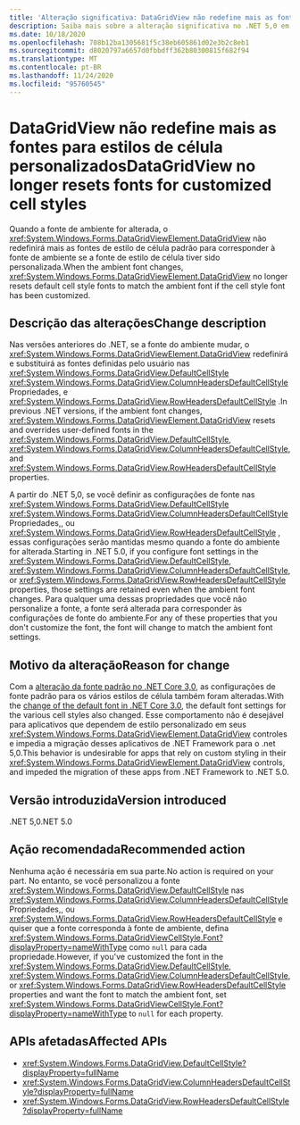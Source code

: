 ```yaml
---
title: 'Alteração significativa: DataGridView não redefine mais as fontes para estilos de célula personalizados'
description: Saiba mais sobre a alteração significativa no .NET 5,0 em que DataGridView não redefine mais as fontes de estilo de célula padrão para corresponder à fonte de ambiente se a fonte de estilo de célula tiver sido personalizada.
ms.date: 10/18/2020
ms.openlocfilehash: 708b12ba1305681f5c38eb605861d02e3b2c8eb1
ms.sourcegitcommit: d8020797a6657d0fbbdff362b80300815f682f94
ms.translationtype: MT
ms.contentlocale: pt-BR
ms.lasthandoff: 11/24/2020
ms.locfileid: "95760545"
---
```

# <a name="datagridview-no-longer-resets-fonts-for-customized-cell-styles"></a><span data-ttu-id="a2abf-103">DataGridView não redefine mais as fontes para estilos de célula personalizados</span><span class="sxs-lookup"><span data-stu-id="a2abf-103">DataGridView no longer resets fonts for customized cell styles</span></span>

<span data-ttu-id="a2abf-104">Quando a fonte de ambiente for alterada, o <xref:System.Windows.Forms.DataGridViewElement.DataGridView> não redefinirá mais as fontes de estilo de célula padrão para corresponder à fonte de ambiente se a fonte de estilo de célula tiver sido personalizada.</span><span class="sxs-lookup"><span data-stu-id="a2abf-104">When the ambient font changes, <xref:System.Windows.Forms.DataGridViewElement.DataGridView> no longer resets default cell style fonts to match the ambient font if the cell style font has been customized.</span></span>

## <a name="change-description"></a><span data-ttu-id="a2abf-105">Descrição das alterações</span><span class="sxs-lookup"><span data-stu-id="a2abf-105">Change description</span></span>

<span data-ttu-id="a2abf-106">Nas versões anteriores do .NET, se a fonte do ambiente mudar, o <xref:System.Windows.Forms.DataGridViewElement.DataGridView> redefinirá e substituirá as fontes definidas pelo usuário nas <xref:System.Windows.Forms.DataGridView.DefaultCellStyle> <xref:System.Windows.Forms.DataGridView.ColumnHeadersDefaultCellStyle> Propriedades, e <xref:System.Windows.Forms.DataGridView.RowHeadersDefaultCellStyle> .</span><span class="sxs-lookup"><span data-stu-id="a2abf-106">In previous .NET versions, if the ambient font changes, <xref:System.Windows.Forms.DataGridViewElement.DataGridView> resets and overrides user-defined fonts in the <xref:System.Windows.Forms.DataGridView.DefaultCellStyle>, <xref:System.Windows.Forms.DataGridView.ColumnHeadersDefaultCellStyle>, and <xref:System.Windows.Forms.DataGridView.RowHeadersDefaultCellStyle> properties.</span></span>

<span data-ttu-id="a2abf-107">A partir do .NET 5,0, se você definir as configurações de fonte nas <xref:System.Windows.Forms.DataGridView.DefaultCellStyle> <xref:System.Windows.Forms.DataGridView.ColumnHeadersDefaultCellStyle> Propriedades,, ou <xref:System.Windows.Forms.DataGridView.RowHeadersDefaultCellStyle> , essas configurações serão mantidas mesmo quando a fonte do ambiente for alterada.</span><span class="sxs-lookup"><span data-stu-id="a2abf-107">Starting in .NET 5.0, if you configure font settings in the <xref:System.Windows.Forms.DataGridView.DefaultCellStyle>, <xref:System.Windows.Forms.DataGridView.ColumnHeadersDefaultCellStyle>, or <xref:System.Windows.Forms.DataGridView.RowHeadersDefaultCellStyle> properties, those settings are retained even when the ambient font changes.</span></span> <span data-ttu-id="a2abf-108">Para qualquer uma dessas propriedades que você não personalize a fonte, a fonte será alterada para corresponder às configurações de fonte do ambiente.</span><span class="sxs-lookup"><span data-stu-id="a2abf-108">For any of these properties that you don't customize the font, the font will change to match the ambient font settings.</span></span>

## <a name="reason-for-change"></a><span data-ttu-id="a2abf-109">Motivo da alteração</span><span class="sxs-lookup"><span data-stu-id="a2abf-109">Reason for change</span></span>

<span data-ttu-id="a2abf-110">Com a [alteração da fonte padrão no .NET Core 3,0](../../winforms.md#default-control-font-changed-to-segoe-ui-9-pt), as configurações de fonte padrão para os vários estilos de célula também foram alteradas.</span><span class="sxs-lookup"><span data-stu-id="a2abf-110">With the [change of the default font in .NET Core 3.0](../../winforms.md#default-control-font-changed-to-segoe-ui-9-pt), the default font settings for the various cell styles also changed.</span></span> <span data-ttu-id="a2abf-111">Esse comportamento não é desejável para aplicativos que dependem de estilo personalizado em seus <xref:System.Windows.Forms.DataGridViewElement.DataGridView> controles e impedia a migração desses aplicativos de .NET Framework para o .net 5,0.</span><span class="sxs-lookup"><span data-stu-id="a2abf-111">This behavior is undesirable for apps that rely on custom styling in their <xref:System.Windows.Forms.DataGridViewElement.DataGridView> controls, and impeded the migration of these apps from .NET Framework to .NET 5.0.</span></span>

## <a name="version-introduced"></a><span data-ttu-id="a2abf-112">Versão introduzida</span><span class="sxs-lookup"><span data-stu-id="a2abf-112">Version introduced</span></span>

<span data-ttu-id="a2abf-113">.NET 5,0</span><span class="sxs-lookup"><span data-stu-id="a2abf-113">.NET 5.0</span></span>

## <a name="recommended-action"></a><span data-ttu-id="a2abf-114">Ação recomendada</span><span class="sxs-lookup"><span data-stu-id="a2abf-114">Recommended action</span></span>

<span data-ttu-id="a2abf-115">Nenhuma ação é necessária em sua parte.</span><span class="sxs-lookup"><span data-stu-id="a2abf-115">No action is required on your part.</span></span> <span data-ttu-id="a2abf-116">No entanto, se você personalizou a fonte <xref:System.Windows.Forms.DataGridView.DefaultCellStyle> nas <xref:System.Windows.Forms.DataGridView.ColumnHeadersDefaultCellStyle> Propriedades,, ou <xref:System.Windows.Forms.DataGridView.RowHeadersDefaultCellStyle> e quiser que a fonte corresponda à fonte de ambiente, defina <xref:System.Windows.Forms.DataGridViewCellStyle.Font?displayProperty=nameWithType> como `null` para cada propriedade.</span><span class="sxs-lookup"><span data-stu-id="a2abf-116">However, if you've customized the font in the <xref:System.Windows.Forms.DataGridView.DefaultCellStyle>, <xref:System.Windows.Forms.DataGridView.ColumnHeadersDefaultCellStyle>, or <xref:System.Windows.Forms.DataGridView.RowHeadersDefaultCellStyle> properties and want the font to match the ambient font, set <xref:System.Windows.Forms.DataGridViewCellStyle.Font?displayProperty=nameWithType> to `null` for each property.</span></span>

## <a name="affected-apis"></a><span data-ttu-id="a2abf-117">APIs afetadas</span><span class="sxs-lookup"><span data-stu-id="a2abf-117">Affected APIs</span></span>

- <xref:System.Windows.Forms.DataGridView.DefaultCellStyle?displayProperty=fullName>
- <xref:System.Windows.Forms.DataGridView.ColumnHeadersDefaultCellStyle?displayProperty=fullName>
- <xref:System.Windows.Forms.DataGridView.RowHeadersDefaultCellStyle?displayProperty=fullName>

<!--

### Affected APIs

- `P:System.Windows.Forms.DataGridView.DefaultCellStyle`
- `P:System.Windows.Forms.DataGridView.ColumnHeadersDefaultCellStyle`
- `P:System.Windows.Forms.DataGridView.RowHeadersDefaultCellStyle`

### Category

- Windows Forms

-->

